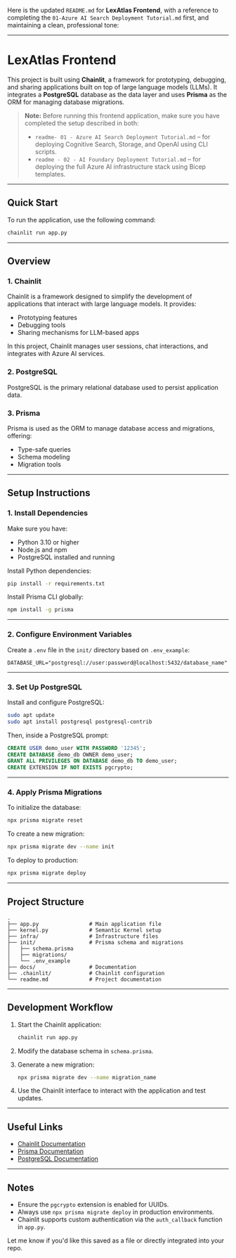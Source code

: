 Here is the updated `README.md` for **LexAtlas Frontend**, with a reference to completing the `01-Azure AI Search Deployment Tutorial.md` first, and maintaining a clean, professional tone:

---

# LexAtlas Frontend

This project is built using **Chainlit**, a framework for prototyping, debugging, and sharing applications built on top of large language models (LLMs). It integrates a **PostgreSQL** database as the data layer and uses **Prisma** as the ORM for managing database migrations.

> **Note:** Before running this frontend application, make sure you have completed the setup described in both:
>
> - `readme- 01 - Azure AI Search Deployment Tutorial.md` – for deploying Cognitive Search, Storage, and OpenAI using CLI scripts.
> - `readme - 02 - AI Foundary Deployment Tutorial.md` – for deploying the full Azure AI infrastructure stack using Bicep templates.


---

## Quick Start

To run the application, use the following command:

```bash
chainlit run app.py
```

---

## Overview

### 1. Chainlit

Chainlit is a framework designed to simplify the development of applications that interact with large language models. It provides:

- Prototyping features
- Debugging tools
- Sharing mechanisms for LLM-based apps

In this project, Chainlit manages user sessions, chat interactions, and integrates with Azure AI services.

### 2. PostgreSQL

PostgreSQL is the primary relational database used to persist application data.

### 3. Prisma

Prisma is used as the ORM to manage database access and migrations, offering:

- Type-safe queries
- Schema modeling
- Migration tools

---

## Setup Instructions

### 1. Install Dependencies

Make sure you have:

- Python 3.10 or higher
- Node.js and npm
- PostgreSQL installed and running

Install Python dependencies:

```bash
pip install -r requirements.txt
```

Install Prisma CLI globally:

```bash
npm install -g prisma
```

---

### 2. Configure Environment Variables

Create a `.env` file in the `init/` directory based on `.env_example`:

```env
DATABASE_URL="postgresql://user:password@localhost:5432/database_name"
```

---

### 3. Set Up PostgreSQL

Install and configure PostgreSQL:

```bash
sudo apt update
sudo apt install postgresql postgresql-contrib
```

Then, inside a PostgreSQL prompt:

```sql
CREATE USER demo_user WITH PASSWORD '12345';
CREATE DATABASE demo_db OWNER demo_user;
GRANT ALL PRIVILEGES ON DATABASE demo_db TO demo_user;
CREATE EXTENSION IF NOT EXISTS pgcrypto;
```

---

### 4. Apply Prisma Migrations

To initialize the database:

```bash
npx prisma migrate reset
```

To create a new migration:

```bash
npx prisma migrate dev --name init
```

To deploy to production:

```bash
npx prisma migrate deploy
```

---

## Project Structure

```
.
├── app.py                # Main application file
├── kernel.py             # Semantic Kernel setup
├── infra/                # Infrastructure files
├── init/                 # Prisma schema and migrations
│   ├── schema.prisma     
│   ├── migrations/       
│   └── .env_example      
├── docs/                 # Documentation
├── .chainlit/            # Chainlit configuration
└── readme.md             # Project documentation
```

---

## Development Workflow

1. Start the Chainlit application:

   ```bash
   chainlit run app.py
   ```

2. Modify the database schema in `schema.prisma`.

3. Generate a new migration:

   ```bash
   npx prisma migrate dev --name migration_name
   ```

4. Use the Chainlit interface to interact with the application and test updates.

---

## Useful Links

- [Chainlit Documentation](https://docs.chainlit.io)
- [Prisma Documentation](https://www.prisma.io/docs)
- [PostgreSQL Documentation](https://www.postgresql.org/docs/)

---

## Notes

- Ensure the `pgcrypto` extension is enabled for UUIDs.
- Always use `npx prisma migrate deploy` in production environments.
- Chainlit supports custom authentication via the `auth_callback` function in `app.py`.

Let me know if you'd like this saved as a file or directly integrated into your repo.